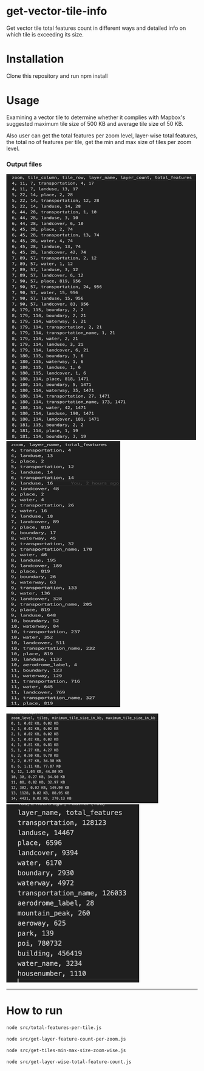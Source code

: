 # get-vector-tile-info

Get vector tile total features count in different ways and detailed info on which tile is exceeding its size.

<h1>Installation</h1>
Clone this repository and run npm install

<h1>Usage</h1>
 Examining a vector tile to determine whether it complies with Mapbox's suggested maximum tile size of 500 KB and average tile size of 50 KB.

 Also user can get the total features per zoom level, layer-wise total features, the total no of features per tile, get the min and max size of tiles per zoom level.

<h3> Output files</h3>

<img alt="image" width="500"  height="700" src="media/img-a.png"> <img alt="image" height="700" width="300" src="media/img-d.png">

<img alt="image" width="400" src="media/img-b.png"> <img alt="image" width="350" src="media/img-c.png">


<hr>



<h1>How to run</h1>

```
node src/total-features-per-tile.js
```
	 
```
node src/get-layer-feature-count-per-zoom.js
```

```
node src/get-tiles-min-max-size-zoom-wise.js
```
 
```
node src/get-layer-wise-total-feature-count.js
```
